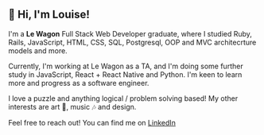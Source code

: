 ## 👋 Hi, I'm Louise!

I'm a **Le Wagon** Full Stack Web Developer graduate, where I studied Ruby, Rails, JavaScript, HTML, CSS, SQL, Postgresql, OOP and MVC architecrture models and more.

Currently, I'm working at Le Wagon as a TA, and I'm doing some further study in JavaScript, React + React Native and Python. I'm keen to learn more and progress as a software engineer. 

I love a puzzle and anything logical / problem solving based! My other interests are art 🎨, music 🎶 and design. 

Feel free to reach out! You can find me on [LinkedIn](https://www.linkedin.com/in/l-stone/)
